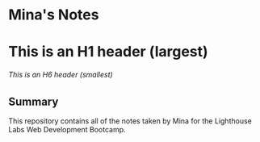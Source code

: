# Mina's Notes
# This is an H1 header (largest)
###### This is an H6 header (smallest)
## Summary
This repository contains all of the notes taken by Mina for the Lighthouse Labs Web Development Bootcamp.